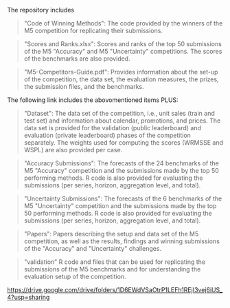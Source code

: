 The repository includes

>"Code of Winning Methods": The code provided by the winners of the M5 competition for replicating their submissions.

>"Scores and Ranks.xlsx": Scores and ranks of the top 50 submissions of the M5 "Accuracy" and M5 "Uncertainty" competitions. The scores of the benchmarks are also provided.

>"M5-Competitors-Guide.pdf": Provides information about the set-up of the competition, the data set, the evaluation measures, the prizes, the submission files, and the benchmarks.



The following link includes the abovomentioned items PLUS:

>"Dataset": The data set of the competition, i.e., unit sales (train and test set) and information about calendar, promotions, and prices. The data set is provided for the validation (public leaderboard) and evaluation (private leaderboard) phases of the competition separately. The weights used for computing the scores (WRMSSE and WSPL) are also provided per case.

>"Accuracy Submissions": The forecasts of the 24 benchmarks of the M5 "Accuracy" competition and the submissions made by the top 50 performing methods. R code is also provided for evaluating the submissions (per series, horizon, aggregation level, and total).

>"Uncertainty Submissions": The forecasts of the 6 benchmarks of the M5 "Uncertainty" competition and the submissions made by the top 50 performing methods. R code is also provided for evaluating the submissions (per series, horizon, aggregation level, and total).

>"Papers": Papers describing the setup and data set of the M5 competition, as well as the results, findings and winning submissions of the "Accuracy" and "Uncertainty" challenges.

>"validation" R code and files that can be used for replicating the submissions of the M5 benchmarks and for understanding the evaluation setup of the competition.

https://drive.google.com/drive/folders/1D6EWdVSaOtrP1LEFh1REjI3vej6iUS_4?usp=sharing


